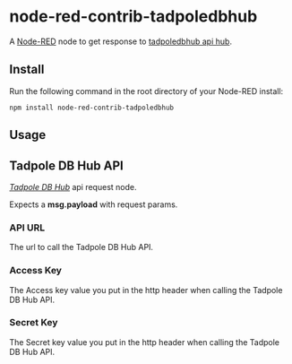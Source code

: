 node-red-contrib-tadpoledbhub
========================

A <a href="http://nodered.org" target="_new">Node-RED</a> 
node to get response to  <a href="https://tadpoledbhub.atlassian.net/wiki/spaces/TADPOLE/pages/21528941" target="_new"> tadpoledbhub api hub</a>.

Install
-------

Run the following command in the root directory of your Node-RED install:

    npm install node-red-contrib-tadpoledbhub


Usage
-----

## Tadpole DB Hub API 
<i><a href="http://www.tadpolehub.com" target="_new">Tadpole DB Hub</a></i> api request node.

Expects a <b>msg.payload</b> with request params.

### API URL
The url to call the Tadpole DB Hub API.

### Access Key
The Access key value you put in the http header when calling the Tadpole DB Hub API.

### Secret Key
The Secret key value you put in the http header when calling the Tadpole DB Hub API.
